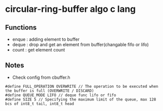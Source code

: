 # circular-ring-buffer algo c lang

## Functions
  - enque : adding element to buffer
  - deque : drop and get an element from buffer(changable fifo or lifo)
  - count : get element count
## Notes

  - Check config from cbuffer.h

```
#define FULL_OPERATION OVERWRITE // The operation to be executed when the buffer is full (OVERWRITE / DISCARD)
#define QUEUE_MODE LIFO // deque func lifo or fifo
#define SIZE 5 // Specifying the maximum limit of the queue, max 128 bcs of int8_t tail, int8_t head
```
